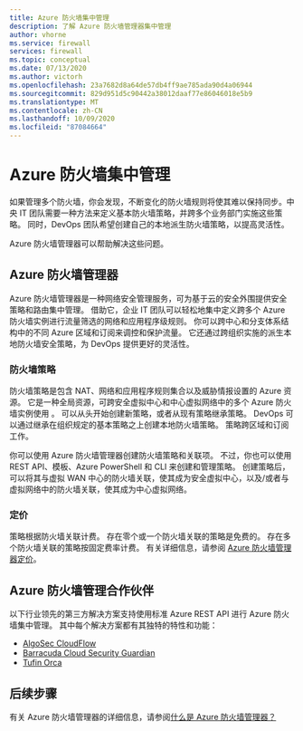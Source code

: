 ```yaml
---
title: Azure 防火墙集中管理
description: 了解 Azure 防火墙管理器集中管理
author: vhorne
ms.service: firewall
services: firewall
ms.topic: conceptual
ms.date: 07/13/2020
ms.author: victorh
ms.openlocfilehash: 23a7682d8a64de57db4ff9ae785ada90d4a06944
ms.sourcegitcommit: 829d951d5c90442a38012daaf77e86046018e5b9
ms.translationtype: MT
ms.contentlocale: zh-CN
ms.lasthandoff: 10/09/2020
ms.locfileid: "87084664"
---
```

# <a name="azure-firewall-central-management"></a>Azure 防火墙集中管理

如果管理多个防火墙，你会发现，不断变化的防火墙规则将使其难以保持同步。中央 IT 团队需要一种方法来定义基本防火墙策略，并跨多个业务部门实施这些策略。 同时，DevOps 团队希望创建自己的本地派生防火墙策略，以提高灵活性。

Azure 防火墙管理器可以帮助解决这些问题。


## <a name="azure-firewall-manager"></a>Azure 防火墙管理器

Azure 防火墙管理器是一种网络安全管理服务，可为基于云的安全外围提供安全策略和路由集中管理。 借助它，企业 IT 团队可以轻松地集中定义跨多个 Azure 防火墙实例进行流量筛选的网络和应用程序级规则。 你可以跨中心和分支体系结构中的不同 Azure 区域和订阅来调控和保护流量。 它还通过跨组织实施的派生本地防火墙安全策略，为 DevOps 提供更好的灵活性。

### <a name="firewall-policy"></a>防火墙策略

防火墙策略是包含 NAT、网络和应用程序规则集合以及威胁情报设置的 Azure 资源。 它是一种全局资源，可跨安全虚拟中心和中心虚拟网络中的多个 Azure 防火墙实例使用 。 可以从头开始创建新策略，或者从现有策略继承策略。 DevOps 可以通过继承在组织规定的基本策略之上创建本地防火墙策略。 策略跨区域和订阅工作。
 
你可以使用 Azure 防火墙管理器创建防火墙策略和关联项。 不过，你也可以使用 REST API、模板、Azure PowerShell 和 CLI 来创建和管理策略。 创建策略后，可以将其与虚拟 WAN 中心的防火墙关联，使其成为安全虚拟中心，以及/或者与虚拟网络中的防火墙关联，使其成为中心虚拟网络。

### <a name="pricing"></a>定价

策略根据防火墙关联计费。 存在零个或一个防火墙关联的策略是免费的。 存在多个防火墙关联的策略按固定费率计费。 有关详细信息，请参阅 [Azure 防火墙管理器定价](https://azure.microsoft.com/pricing/details/firewall-manager/)。

## <a name="azure-firewall-management-partners"></a>Azure 防火墙管理合作伙伴

以下行业领先的第三方解决方案支持使用标准 Azure REST API 进行 Azure 防火墙集中管理。 其中每个解决方案都有其独特的特性和功能：

- [AlgoSec CloudFlow](https://www.algosec.com/azure/) 
- [Barracuda Cloud Security Guardian](https://www.barracuda.com/products/cloudsecurityguardian/for_azure)
- [Tufin Orca](https://www.tufin.com/products/tufin-orca)


## <a name="next-steps"></a>后续步骤

有关 Azure 防火墙管理器的详细信息，请参阅[什么是 Azure 防火墙管理器？](../firewall-manager/overview.md)